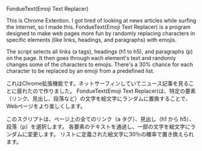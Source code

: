 FondueText(Emoji Text Replacer)

This is Chrome Extention. I got tired of looking at news articles while surfing the internet, so I made this. FondueText(Emoji Text Replacer) is a program designed to make web pages more fun by randomly replacing characters in specific elements (like links, headings, and paragraphs) with emojis.

The script selects all links (a tags), headings (h1 to h5), and paragraphs (p) on the page.
It then goes through each element's text and randomly changes some of the characters to emojis.
There's a 30% chance for each character to be replaced by an emoji from a predefined list.


これはChrome拡張機能です。ネットサーフィンしていてニュース記事を見ることに疲れたので作りました。 
FondueText(Emoji Text Replacer)は、特定の要素（リンク、見出し、段落など）の文字を絵文字にランダムに置換することで、Webページをより楽しくします。

このスクリプトは、ページ上の全てのリンク（a タグ）、見出し（h1 から h5）、段落（p）を選択します。
各要素のテキストを通過し、一部の文字を絵文字にランダムに変更します。
リストに定義された絵文字に30％の確率で置き換えられます。

